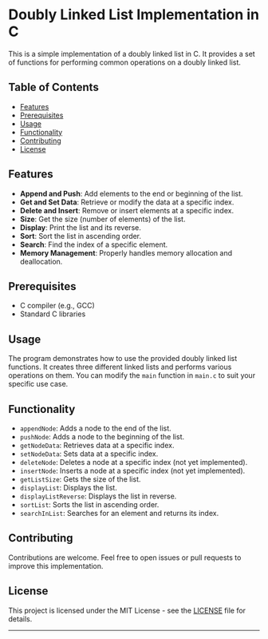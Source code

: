 # Doubly Linked List Implementation in C

This is a simple implementation of a doubly linked list in C. It provides a set of functions for performing common operations on a doubly linked list.

## Table of Contents

- [Features](#features)
- [Prerequisites](#prerequisites)
- [Usage](#usage)
- [Functionality](#functionality)
- [Contributing](#contributing)
- [License](#license)

## Features

- **Append and Push**: Add elements to the end or beginning of the list.
- **Get and Set Data**: Retrieve or modify the data at a specific index.
- **Delete and Insert**: Remove or insert elements at a specific index.
- **Size**: Get the size (number of elements) of the list.
- **Display**: Print the list and its reverse.
- **Sort**: Sort the list in ascending order.
- **Search**: Find the index of a specific element.
- **Memory Management**: Properly handles memory allocation and deallocation.

## Prerequisites

- C compiler (e.g., GCC)
- Standard C libraries

## Usage

The program demonstrates how to use the provided doubly linked list functions. It creates three different linked lists and performs various operations on them. You can modify the `main` function in `main.c` to suit your specific use case.

## Functionality

- `appendNode`: Adds a node to the end of the list.
- `pushNode`: Adds a node to the beginning of the list.
- `getNodeData`: Retrieves data at a specific index.
- `setNodeData`: Sets data at a specific index.
- `deleteNode`: Deletes a node at a specific index (not yet implemented).
- `insertNode`: Inserts a node at a specific index (not yet implemented).
- `getListSize`: Gets the size of the list.
- `displayList`: Displays the list.
- `displayListReverse`: Displays the list in reverse.
- `sortList`: Sorts the list in ascending order.
- `searchInList`: Searches for an element and returns its index.

## Contributing

Contributions are welcome. Feel free to open issues or pull requests to improve this implementation.

## License

This project is licensed under the MIT License - see the [LICENSE](LICENSE) file for details.

---